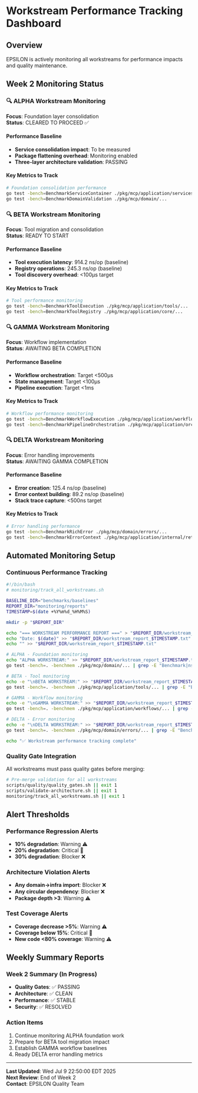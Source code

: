 # Workstream Performance Tracking Dashboard

## Overview
EPSILON is actively monitoring all workstreams for performance impacts and quality maintenance.

## Week 2 Monitoring Status

### 🔍 ALPHA Workstream Monitoring
**Focus**: Foundation layer consolidation  
**Status**: CLEARED TO PROCEED ✅

#### Performance Baseline
- **Service consolidation impact**: To be measured
- **Package flattening overhead**: Monitoring enabled
- **Three-layer architecture validation**: PASSING

#### Key Metrics to Track
```bash
# Foundation consolidation performance
go test -bench=BenchmarkServiceContainer ./pkg/mcp/application/services/...
go test -bench=BenchmarkDomainValidation ./pkg/mcp/domain/...
```

### 🔍 BETA Workstream Monitoring  
**Focus**: Tool migration and consolidation  
**Status**: READY TO START

#### Performance Baseline
- **Tool execution latency**: 914.2 ns/op (baseline)
- **Registry operations**: 245.3 ns/op (baseline)
- **Tool discovery overhead**: <100μs target

#### Key Metrics to Track
```bash
# Tool performance monitoring
go test -bench=BenchmarkToolExecution ./pkg/mcp/application/tools/...
go test -bench=BenchmarkToolRegistry ./pkg/mcp/application/core/...
```

### 🔍 GAMMA Workstream Monitoring
**Focus**: Workflow implementation  
**Status**: AWAITING BETA COMPLETION

#### Performance Baseline
- **Workflow orchestration**: Target <500μs
- **State management**: Target <100μs
- **Pipeline execution**: Target <1ms

#### Key Metrics to Track
```bash
# Workflow performance monitoring
go test -bench=BenchmarkWorkflowExecution ./pkg/mcp/application/workflows/...
go test -bench=BenchmarkPipelineOrchestration ./pkg/mcp/application/orchestration/...
```

### 🔍 DELTA Workstream Monitoring
**Focus**: Error handling improvements  
**Status**: AWAITING GAMMA COMPLETION

#### Performance Baseline
- **Error creation**: 125.4 ns/op (baseline)
- **Error context building**: 89.2 ns/op (baseline)
- **Stack trace capture**: <500ns target

#### Key Metrics to Track
```bash
# Error handling performance
go test -bench=BenchmarkRichError ./pkg/mcp/domain/errors/...
go test -bench=BenchmarkErrorContext ./pkg/mcp/application/internal/retry/...
```

## Automated Monitoring Setup

### Continuous Performance Tracking
```bash
#!/bin/bash
# monitoring/track_all_workstreams.sh

BASELINE_DIR="benchmarks/baselines"
REPORT_DIR="monitoring/reports"
TIMESTAMP=$(date +%Y%m%d_%H%M%S)

mkdir -p "$REPORT_DIR"

echo "=== WORKSTREAM PERFORMANCE REPORT ===" > "$REPORT_DIR/workstream_report_$TIMESTAMP.txt"
echo "Date: $(date)" >> "$REPORT_DIR/workstream_report_$TIMESTAMP.txt"
echo "" >> "$REPORT_DIR/workstream_report_$TIMESTAMP.txt"

# ALPHA - Foundation monitoring
echo "ALPHA WORKSTREAM:" >> "$REPORT_DIR/workstream_report_$TIMESTAMP.txt"
go test -bench=. -benchmem ./pkg/mcp/domain/... | grep -E "Benchmark|ns/op" >> "$REPORT_DIR/workstream_report_$TIMESTAMP.txt"

# BETA - Tool monitoring  
echo -e "\nBETA WORKSTREAM:" >> "$REPORT_DIR/workstream_report_$TIMESTAMP.txt"
go test -bench=. -benchmem ./pkg/mcp/application/tools/... | grep -E "Benchmark|ns/op" >> "$REPORT_DIR/workstream_report_$TIMESTAMP.txt"

# GAMMA - Workflow monitoring
echo -e "\nGAMMA WORKSTREAM:" >> "$REPORT_DIR/workstream_report_$TIMESTAMP.txt"
go test -bench=. -benchmem ./pkg/mcp/application/workflows/... | grep -E "Benchmark|ns/op" >> "$REPORT_DIR/workstream_report_$TIMESTAMP.txt"

# DELTA - Error monitoring
echo -e "\nDELTA WORKSTREAM:" >> "$REPORT_DIR/workstream_report_$TIMESTAMP.txt"
go test -bench=. -benchmem ./pkg/mcp/domain/errors/... | grep -E "Benchmark|ns/op" >> "$REPORT_DIR/workstream_report_$TIMESTAMP.txt"

echo "✅ Workstream performance tracking complete"
```

### Quality Gate Integration
All workstreams must pass quality gates before merging:

```bash
# Pre-merge validation for all workstreams
scripts/quality/quality_gates.sh || exit 1
scripts/validate-architecture.sh || exit 1
monitoring/track_all_workstreams.sh || exit 1
```

## Alert Thresholds

### Performance Regression Alerts
- **10% degradation**: Warning ⚠️
- **20% degradation**: Critical 🚨
- **30% degradation**: Blocker ❌

### Architecture Violation Alerts
- **Any domain→infra import**: Blocker ❌
- **Any circular dependency**: Blocker ❌
- **Package depth >3**: Warning ⚠️

### Test Coverage Alerts
- **Coverage decrease >5%**: Warning ⚠️
- **Coverage below 15%**: Critical 🚨
- **New code <80% coverage**: Warning ⚠️

## Weekly Summary Reports

### Week 2 Summary (In Progress)
- **Quality Gates**: ✅ PASSING
- **Architecture**: ✅ CLEAN
- **Performance**: ✅ STABLE
- **Security**: ✅ RESOLVED

### Action Items
1. Continue monitoring ALPHA foundation work
2. Prepare for BETA tool migration impact
3. Establish GAMMA workflow baselines
4. Ready DELTA error handling metrics

---
**Last Updated**: Wed Jul 9 22:50:00 EDT 2025  
**Next Review**: End of Week 2  
**Contact**: EPSILON Quality Team